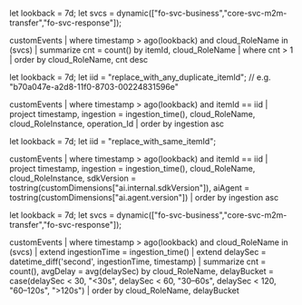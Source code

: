 let lookback = 7d;
let svcs = dynamic(["fo-svc-business","core-svc-m2m-transfer","fo-svc-response"]);

customEvents
| where timestamp > ago(lookback) and cloud_RoleName in (svcs)
| summarize cnt = count() by itemId, cloud_RoleName
| where cnt > 1
| order by cloud_RoleName, cnt desc



let lookback = 7d;
let iid = "replace_with_any_duplicate_itemId";  // e.g. "b70a047e-a2d8-11f0-8703-00224831596e"

customEvents
| where timestamp > ago(lookback) and itemId == iid
| project timestamp, ingestion = ingestion_time(), cloud_RoleName, cloud_RoleInstance, operation_Id
| order by ingestion asc




let lookback = 7d;
let iid = "replace_with_same_itemId";

customEvents
| where timestamp > ago(lookback) and itemId == iid
| project timestamp,
          ingestion = ingestion_time(),
          cloud_RoleName,
          cloud_RoleInstance,
          sdkVersion = tostring(customDimensions["ai.internal.sdkVersion"]),
          aiAgent    = tostring(customDimensions["ai.agent.version"])
| order by ingestion asc




let lookback = 7d;
let svcs = dynamic(["fo-svc-business","core-svc-m2m-transfer","fo-svc-response"]);

customEvents
| where timestamp > ago(lookback) and cloud_RoleName in (svcs)
| extend ingestionTime = ingestion_time()
| extend delaySec = datetime_diff('second', ingestionTime, timestamp)
| summarize cnt = count(), avgDelay = avg(delaySec)
  by cloud_RoleName,
     delayBucket = case(delaySec < 30, "<30s",
                        delaySec < 60, "30–60s",
                        delaySec < 120, "60–120s",
                        ">120s")
| order by cloud_RoleName, delayBucket






